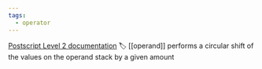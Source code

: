 ```yaml
---
tags:
  - operator
---
```

[Postscript Level 2 documentation](https://hepunx.rl.ac.uk/~adye/psdocs/ref/PSL2r.html#roll)
🏷️ [[operand]]
performs a circular shift of the values on the operand stack by a given amount